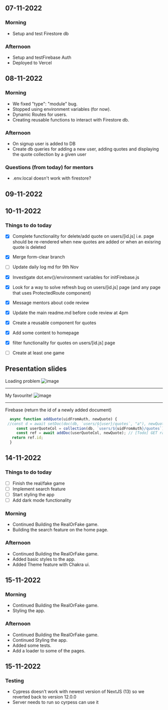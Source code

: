 ## 07-11-2022

### Morning

- Setup and test Firestore db

### Afternoon

- Setup and testFirebase Auth
- Deployed to Vercel

## 08-11-2022

### Morning

- We fixed "type": "module" bug.
- Stopped using environment variables (for now).
- Dynamic Routes for users.
- Creating reusable functions to interact with Firestore db.

### Afternoon

- On signup user is added to DB
- Create db queries for adding a new user, adding quotes and displaying the quote collection by a given user

### Questions (from today) for mentors

- .env.local doesn't work with firestore?

## 09-11-2022

## 10-11-2022

### Things to do today

- [x] Complete functionality for delete/add quote on users/[id.js] i.e. page should be re-rendered when new quotes are added or when an exisring quote is deleted
- [x] Merge form-clear branch
- [ ] Update daily log md for 9th Nov
- [x] Investigate dot.env()/environment variables for initFirebase.js
- [x] Look for a way to solve refresh bug on users/[id.js] page (and any page that uses ProtectedRoute component)
- [x] Message mentors about code review
- [x] Update the main readme.md before code review at 4pm
- [x] Create a reusable component for quotes
- [x] Add some content to homepage
- [x] filter functionality for quotes on users/[id.js] page
- [ ] Create at least one game


## Presentation slides
Loading problem
![image](https://user-images.githubusercontent.com/99407460/201329217-cfc1df40-78be-468a-96a5-e55304724db8.png)

---
My favourite!
![image](https://user-images.githubusercontent.com/99407460/201336886-dd89ecea-8d15-43f5-bf5d-cc00d31c4005.png)


---

Firebase (return the id of a newly added document)

``` javascript
  async function addQuote(uidFromAuth, newQuote) {
 //const d = await setDoc(doc(db, `users/${user}/quotes`, "a"), newQuote); // Adds doc named "a" with given quote
     const userQuoteCol = collection(db, `users/${uidFromAuth}/quotes`);
     const ref = await addDoc(userQuoteCol, newQuote); // [Todo] GET random ID?
   return ref.id;
  }
```





## 14-11-2022

### Things to do today

- [ ] Finish the real/fake game
- [ ] Implement search feature
- [ ] Start styling the app
- [ ] Add dark mode functionality

### Morning

- Continued Building the RealOrFake game.
- Building the search feature on the home page.

### Afternoon 
- Continued Building the RealOrFake game.
- Added basic styles to the app.
- Added Theme feature with Chakra ui.

## 15-11-2022

### Morning

- Continued Building the RealOrFake game.
- Styling the app.

### Afternoon 
- Continued Building the RealOrFake game.
- Continued Styling the app.
- Added some tests.
- Add a loader to some of the pages.


## 15-11-2022

### Testing
- Cypress doesn't work with newest version of NextJS (13) so we reverted back to version 12.0.0
- Server needs to run so cyrpess can use it 